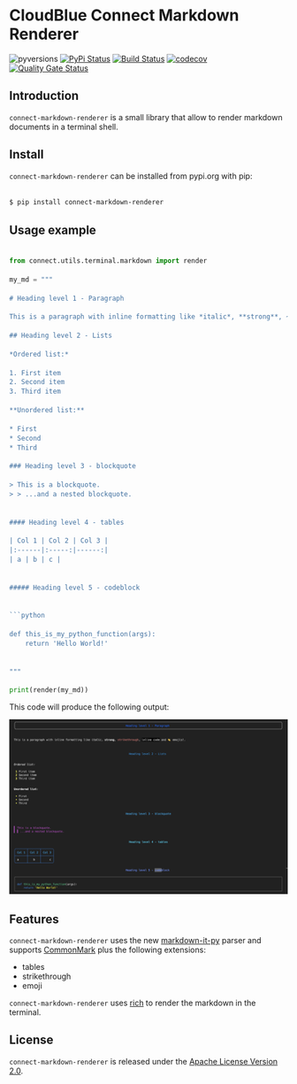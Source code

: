 # CloudBlue Connect Markdown Renderer


![pyversions](https://img.shields.io/pypi/pyversions/connect-markdown-renderer.svg) [![PyPi Status](https://img.shields.io/pypi/v/connect-markdown-renderer.svg)](https://pypi.org/project/connect-markdown-renderer/) [![Build Status](https://github.com/cloudblue/connect-markdown-renderer/workflows/Build%20Connect%20Markdown%20Renderer/badge.svg)](https://github.com/cloudblue/connect-markdown-renderer/actions) [![codecov](https://codecov.io/gh/cloudblue/connect-markdown-renderer/branch/master/graph/badge.svg)](https://codecov.io/gh/cloudblue/connect-markdown-renderer) [![Quality Gate Status](https://sonarcloud.io/api/project_badges/measure?project=markdown-renderer&metric=alert_status)](https://sonarcloud.io/dashboard?id=markdown-renderer)


## Introduction

`connect-markdown-renderer` is a small library that allow to render markdown documents in a terminal shell.


## Install

`connect-markdown-renderer` can be installed from pypi.org with pip:

```sh

$ pip install connect-markdown-renderer

```

## Usage example

```python

from connect.utils.terminal.markdown import render

my_md = """

# Heading level 1 - Paragraph

This is a paragraph with inline formatting like *italic*, **strong**, ~~strikethrough~~, `inline code` and :clapping_hands: emojis!.

## Heading level 2 - Lists

*Ordered list:*

1. First item
2. Second item
3. Third item

**Unordered list:**

* First
* Second
* Third

### Heading level 3 - blockquote

> This is a blockquote.
> > ...and a nested blockquote.


#### Heading level 4 - tables

| Col 1 | Col 2 | Col 3 |
|:------|:-----:|------:|
| a | b | c |


##### Heading level 5 - codeblock


```python

def this_is_my_python_function(args):
    return 'Hello World!'


"""

print(render(my_md))

```

This code will produce the following output:

![Console markdown](screenshot_1.png)



## Features

`connect-markdown-renderer` uses the new [markdown-it-py](https://github.com/executablebooks/markdown-it-py) parser and supports
[CommonMark](https://commonmark.org) plus the following extensions:

* tables
* strikethrough
* emoji

`connect-markdown-renderer` uses [rich](https://github.com/Textualize/rich) to render the markdown in the terminal.


## License

`connect-markdown-renderer` is released under the [Apache License Version 2.0](https://www.apache.org/licenses/LICENSE-2.0).

